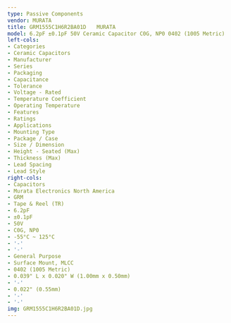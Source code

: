 ```yaml
---
type: Passive Components
vendor: MURATA
title: GRM1555C1H6R2BA01D　　MURATA
model: 6.2pF ±0.1pF 50V Ceramic Capacitor C0G, NP0 0402 (1005 Metric)
left-cols:
- Categories
- Ceramic Capacitors
- Manufacturer
- Series
- Packaging 
- Capacitance
- Tolerance
- Voltage - Rated
- Temperature Coefficient
- Operating Temperature
- Features
- Ratings
- Applications
- Mounting Type
- Package / Case
- Size / Dimension
- Height - Seated (Max)
- Thickness (Max)
- Lead Spacing
- Lead Style
right-cols:
- Capacitors
- Murata Electronics North America
- GRM
- Tape & Reel (TR) 
- 6.2pF
- ±0.1pF
- 50V
- C0G, NP0
- -55°C ~ 125°C
- '-'
- '-'
- General Purpose
- Surface Mount, MLCC
- 0402 (1005 Metric)
- 0.039" L x 0.020" W (1.00mm x 0.50mm)
- '-'
- 0.022" (0.55mm)
- '-'
- '-'
img: GRM1555C1H6R2BA01D.jpg
---
```

